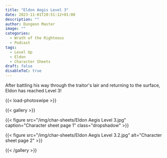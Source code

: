 ```yaml
---
title: "Eldon Aegis Level 3"
date: 2023-11-01T20:51:12+01:00
description: ""
author: Dungeon Master
image: ""
categories:
  - Wrath of the Righteous
  - Podcast
tags:
  - Level Up
  - Eldon
  - Character Sheets
draft: false
disableToC: true
---
```


After battling his way through the traitor's lair and returning to the surface, Eldon has reached Level 3!

<!--more-->

{{< load-photoswipe >}}

{{< gallery >}}

{{< figure src="/img/char-sheets/Eldon Aegis Level 3.jpg" caption="Character sheet page 1" class="dropshadow" >}}

{{< figure src="/img/char-sheets/Eldon Aegis Level 3.2.jpg" alt="Character sheet page 2" >}}

{{< /gallery >}}